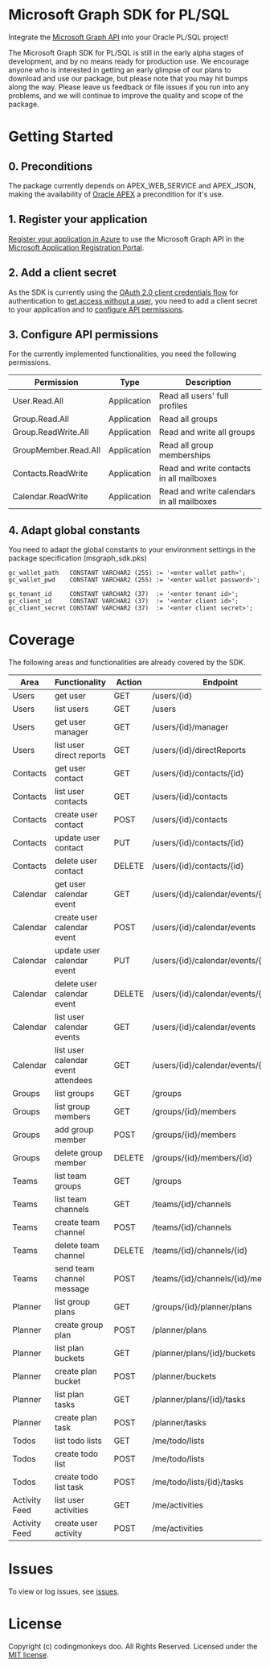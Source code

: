 # Microsoft Graph SDK for PL/SQL
Integrate the [Microsoft Graph API](https://graph.microsoft.io/) into your Oracle PL/SQL project!

The Microsoft Graph SDK for PL/SQL is still in the early alpha stages of development, and by no means ready for production use. We encourage anyone who is interested in getting an early glimpse of our plans to download and use our package, but please note that you may hit bumps along the way. Please leave us feedback or file issues if you run into any problems, and we will continue to improve the quality and scope of the package.

# Getting Started
## 0. Preconditions
The package currently depends on APEX_WEB_SERVICE and APEX_JSON, making the availability of [Oracle APEX](https://apex.oracle.com/) a precondition for it's use.

## 1. Register your application
[Register your application in Azure](https://docs.microsoft.com/en-us/graph/auth-register-app-v2) to use the Microsoft Graph API in the [Microsoft Application Registration Portal](https://aka.ms/appregistrations).

## 2. Add a client secret
As the SDK is currently using the [OAuth 2.0 client credentials flow](https://docs.microsoft.com/en-us/azure/active-directory/develop/v2-oauth2-client-creds-grant-flow) for authentication to [get access without a user](https://docs.microsoft.com/en-us/graph/auth-v2-service), you need to add a client secret to your application and to [configure API permissions](https://docs.microsoft.com/en-us/graph/auth-v2-service#2-configure-permissions-for-microsoft-graph).

## 3. Configure API permissions
For the currently implemented functionalities, you need the following permissions.

Permission | Type | Description
---------- | ---- | -----------
User.Read.All | Application | Read all users' full profiles
Group.Read.All | Application | Read all groups
Group.ReadWrite.All | Application | Read and write all groups
GroupMember.Read.All | Application | Read all group memberships
Contacts.ReadWrite | Application | Read and write contacts in all mailboxes
Calendar.ReadWrite | Application | Read and write calendars in all mailboxes

## 4. Adapt global constants

You need to adapt the global constants to your environment settings in the package specification (msgraph_sdk.pks)

```plsql
gc_wallet_path   CONSTANT VARCHAR2 (255) := '<enter wallet path>';
gc_wallet_pwd    CONSTANT VARCHAR2 (255) := '<enter wallet password>';

gc_tenant_id     CONSTANT VARCHAR2 (37)  := '<enter tenant id>';
gc_client_id     CONSTANT VARCHAR2 (37)  := '<enter client id>';
gc_client_secret CONSTANT VARCHAR2 (37)  := '<enter client secret>';
```
# Coverage
The following areas and functionalities are already covered by the SDK.

Area | Functionality | Action | Endpoint
---- | ------------- | ------ | --------
Users | get user | GET | /users/{id}
Users | list users | GET | /users
Users | get user manager | GET | /users/{id}/manager
Users | list user direct reports | GET | /users/{id}/directReports
Contacts | get user contact | GET | /users/{id}/contacts/{id}
Contacts | list user contacts | GET | /users/{id}/contacts
Contacts | create user contact | POST | /users/{id}/contacts
Contacts | update user contact | PUT | /users/{id}/contacts/{id}
Contacts | delete user contact | DELETE | /users/{id}/contacts/{id}
Calendar | get user calendar event | GET | /users/{id}/calendar/events/{id}
Calendar | create user calendar event | POST | /users/{id}/calendar/events
Calendar | update user calendar event | PUT | /users/{id}/calendar/events/{id}
Calendar | delete user calendar event | DELETE | /users/{id}/calendar/events/{id}
Calendar | list user calendar events | GET | /users/{id}/calendar/events
Calendar | list user calendar event attendees | GET | /users/{id}/calendar/events/{id}
Groups | list groups | GET | /groups
Groups | list group members | GET | /groups/{id}/members
Groups | add group member | POST | /groups/{id}/members
Groups | delete group member | DELETE | /groups/{id}/members/{id}
Teams | list team groups | GET | /groups
Teams | list team channels | GET | /teams/{id}/channels
Teams | create team channel | POST | /teams/{id}/channels
Teams | delete team channel | DELETE | /teams/{id}/channels/{id}
Teams | send team channel message | POST | /teams/{id}/channels/{id}/messages
Planner | list group plans | GET | /groups/{id}/planner/plans
Planner | create group plan | POST | /planner/plans
Planner | list plan buckets | GET | /planner/plans/{id}/buckets
Planner | create plan bucket | POST | /planner/buckets
Planner | list plan tasks | GET | /planner/plans/{id}/tasks
Planner | create plan task | POST | /planner/tasks
Todos | list todo lists | GET | /me/todo/lists
Todos | create todo list | POST | /me/todo/lists
Todos | create todo list task | POST | /me/todo/lists/{id}/tasks
Activity Feed | list user activities | GET | /me/activities
Activity Feed | create user activity | POST | /me/activities

# Issues
To view or log issues, see [issues](https://github.com/cdngmnks/msgraph-sdk-plsql/issues).

# License
Copyright (c) codingmonkeys doo. All Rights Reserved. Licensed under the [MIT license](https://github.com/cdngmnks/msgraph-sdk-plsql/blob/master/LICENSE).
